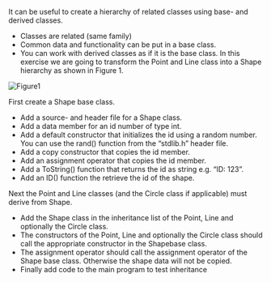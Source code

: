 It can be useful to create a hierarchy of related classes using base- and derived classes.
- Classes are related (same family)
- Common data and functionality can be put in a base class.
- You can work with derived classes as if it is the base class.
In this exercise we are going to transform the Point and Line class into a Shape hierarchy as shown in Figure 1.

![Figure1](https://github.com/odekyc/My_Cplusplus_Projects/blob/master/Base_Class/Capture.png)




First create a Shape base class.
- Add a source- and header file for a Shape class.
- Add a data member for an id number of type int.
- Add a default constructor that initializes the id using a random number. You can use the rand() function from the “stdlib.h” header file.
- Add a copy constructor that copies the id member.
- Add an assignment operator that copies the id member.
- Add a ToString() function that returns the id as string e.g. “ID: 123”.
- Add an ID() function the retrieve the id of the shape.

Next the Point and Line classes (and the Circle class if applicable) must derive from Shape.

- Add the Shape class in the inheritance list of the Point, Line and optionally the Circle class.
- The constructors of the Point, Line and optionally the Circle class should call the appropriate constructor in the Shapebase class.
- The assignment operator should call the assignment operator of the Shape base class. Otherwise the shape data will not be copied.
- Finally add code to the main program to test inheritance